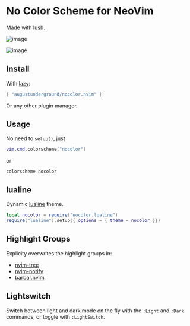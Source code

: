 # No Color Scheme for NeoVim

Made with [lush](http://git.io/lush.nvim).

![image](https://github.com/AugustUnderground/nocolor.nvim/assets/9946778/c7dfba22-514c-440b-b040-422f51561410)

![image](https://github.com/AugustUnderground/nocolor.nvim/assets/9946778/9136231e-109c-4dfa-9980-a01491575315)

## Install

With [lazy](https://github.com/folke/lazy.nvim):

```lua
{ "augustunderground/nocolor.nvim" }
```

Or any other plugin manager.

## Usage

No need to `setup()`, just

```lua
vim.cmd.colorscheme("nocolor")
```

or

```vim
colorscheme nocolor
```

## lualine

Dynamic [lualine](https://github.com/nvim-lualine/lualine.nvim) theme.

```lua
local nocolor = require("nocolor.lualine")
require("lualine").setup({ options = { theme = nocolor }})
```

## Highlight Groups

Explicity overwrites the highlight groups in:

- [nvim-tree](https://github.com/nvim-tree/nvim-tree.lua)
- [nvim-notify](https://github.com/rcarriga/nvim-notify)
- [barbar.nvim](https://github.com/romgrk/barbar.nvim)

## Lightswitch

Switch between light and dark mode on the fly with the `:Light` and `:Dark`
commands, or toggle with `:LightSwitch`.
